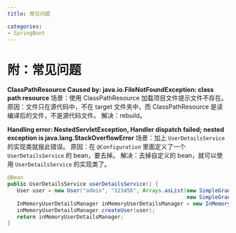 ```yaml
---
title: 常见问题

categories: 
- SpringBoot
---
```


# 附：常见问题
**ClassPathResource Caused by: java.io.FileNotFoundException: class path resource**
场景：使用 ClassPathResource 加载项目文件提示文件不存在。
原因：文件只在源代码中，不在 target 文件夹中，而 ClassPathResource 是读编译后的文件，不是源代码文件。
解决：rebuild。

**Handling error: NestedServletException, Handler dispatch failed; nested exception is java.lang.StackOverflowError**
场景：加上 `UserDetailsService` 的实现类就报此错误。
原因：在 `@Configuration` 里面定义了一个 `UserDetailsService` 的 bean，要去掉。
解决：去掉自定义的 bean，就可以使用 `UserDetailsService` 的实现类了。

```java
@Bean
public UserDetailsService userDetailsService() {
   User user = new User("admin", "123456", Arrays.asList(new SimpleGrantedAuthority("Role1_Admin"),
                                                         new SimpleGrantedAuthority("Role2_Admin")));
   InMemoryUserDetailsManager inMemoryUserDetailsManager = new InMemoryUserDetailsManager();
   inMemoryUserDetailsManager.createUser(user);
   return inMemoryUserDetailsManager;
}
```